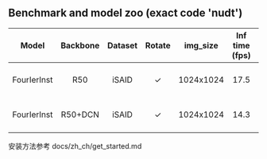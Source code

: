 ## Benchmark and model zoo (exact code 'nudt')

|Model          |    Backbone     |    Dataset  |  Rotate | img_size  | Inf time (fps) | box AP (ori./now) | Download|
|:-------------:| :-------------: | :-----:| :-----: | :-----:  | :------------: | :----: | :---------------------------------------------------------------------------------------: |
|FourIerInst         |    R50     |   iSAID     |  ✓     |   1024x1024     |      17.5      | 35.8 |    [model](https://pan.baidu.com/s/1AzMtuMyi0bNZNUwdi7AKaw?pwd=nudt 提取码：nudt )    |
|FourIerInst        |    R50+DCN  |   iSAID      |  ✓    |  1024x1024      |      14.3     |  37.6 |    [model](https://pan.baidu.com/s/1laYVVSGaDIcrL4_hXfu_vQ?pwd=nudt 提取码：nudt)     |

安装方法参考 docs/zh_ch/get_started.md
